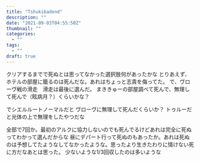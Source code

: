 ```yaml
---
title: "Tshukibadend"
description: ""
date: "2021-09-03T04:55:50Z"
thumbnail: ""
categories:
  - ""
tags:
  - ""
draft: true
---
```

クリアするまでで死ぬとは思ってなかった選択肢何があったかな
とりあえず、ホテルの部屋に籠るのは死んだな。あれはちょっと志貴を侮ってた。
で、ヴローヴ戦の滑走　滑走は最後に選んだ。
まききゅーの部屋調べて死んで、無理して死んで（眩病月？）くらいかな？

でシエルルートノーマルだと
ヴローヴに無理して死んだくらいか？
トゥルーだと光体の上で無理をしたやつだな

全部で7回か。最初のアルクに協力しないのでも死んでるけどあれは完全に死ぬってわかって選んだからな
昼にデパート行って死ぬのもあったか。あれは死ぬのは予想してたようなしてなかったような。思ったより生きたわりに情けない死に方だなあとは思った。
少ないような1/3回収したのは多いような
